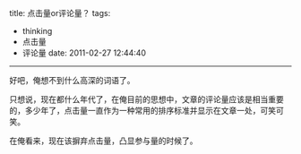 title: 点击量or评论量？
tags:
  - thinking
  - 点击量
  - 评论量
date: 2011-02-27 12:44:40
---

好吧，俺想不到什么高深的词语了。

只想说，现在都什么年代了，在俺目前的思想中，文章的评论量应该是相当重要的，多少年了，点击量一直作为一种常用的排序标准并显示在文章一处，可笑可笑。

在俺看来，现在该摒弃点击量，凸显参与量的时候了。